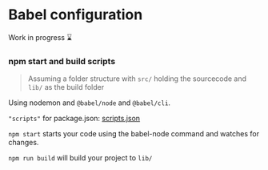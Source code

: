 # Babel configuration

 Work in progress :hourglass:

 ### npm start and build scripts

 > Assuming a folder structure with `src/` holding the sourcecode and `lib/` as the build folder

 Using nodemon and `@babel/node` and `@babel/cli`.

`"scripts"` for package.json: [scripts.json](scripts.json)

`npm start` starts your code using the babel-node command and watches for changes.

`npm run build` will build your project to `lib/`